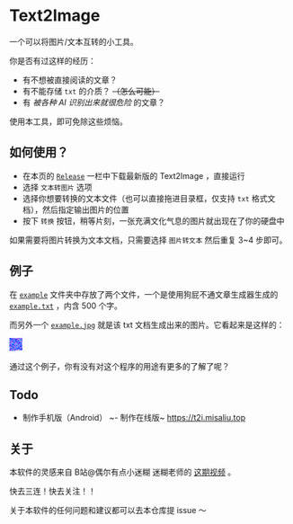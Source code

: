 # Text2Image
一个可以将图片/文本互转的小工具。

你是否有过这样的经历：

- 有不想被直接阅读的文章？
- 有不能存储 `txt` 的介质？ ~~（怎么可能）~~ 
- 有 *被各种 AI 识别出来就很危险* 的文章？

使用本工具，即可免除这些烦恼。

## 如何使用？

- 在本页的 [`Release`](https://github.com/MisaLiu/Text2Image/releases) 一栏中下载最新版的 Text2Image ，直接运行
- 选择 `文本转图片` 选项
- 选择你想要转换的文本文件（也可以直接拖进目录框，仅支持 `txt` 格式文档），然后指定输出图片的位置
- 按下 `转换` 按钮，稍等片刻，一张充满文化气息的图片就出现在了你的硬盘中

如果需要将图片转换为文本文档，只需要选择 `图片转文本` 然后重复 3~4 步即可。

## 例子

在 [`example`](https://github.com/MisaLiu/Text2Image/tree/main/example) 文件夹中存放了两个文件，一个是使用狗屁不通文章生成器生成的 [`example.txt`](https://github.com/MisaLiu/Text2Image/blob/main/example/example.txt) ，内含 500 个字。

而另外一个 [`example.jpg`](https://github.com/MisaLiu/Text2Image/blob/main/example/example.jpg) 就是该 txt 文档生成出来的图片。它看起来是这样的：

![例子](https://raw.githubusercontent.com/MisaLiu/Text2Image/main/example/example.jpg)

通过这个例子，你有没有对这个程序的用途有更多的了解了呢？

## Todo

- 制作手机版（Android）
~- 制作在线版~ https://t2i.misaliu.top

## 关于

本软件的灵感来自 B站@偶尔有点小迷糊 迷糊老师的 [这期视频](https://www.bilibili.com/video/BV1Ai4y1V7rg) 。

快去三连！快去关注！！

关于本软件的任何问题和建议都可以去本仓库提 issue ～
